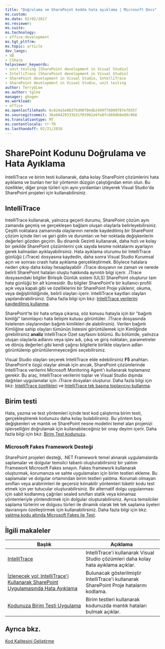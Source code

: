 ```yaml
---
title: "Doğrulama ve SharePoint kodda hata ayıklama | Microsoft Docs"
ms.custom: 
ms.date: 02/02/2017
ms.reviewer: 
ms.suite: 
ms.technology:
- office-development
ms.tgt_pltfrm: 
ms.topic: article
dev_langs:
- VB
- CSharp
helpviewer_keywords:
- unit testing [SharePoint development in Visual Studio]
- IntelliTrace [SharePoint development in Visual Studio]
- SharePoint development in Visual Studio, IntelliTrace
- SharePoint development in Visual Studio, unit testing
author: TerryGLee
ms.author: tglee
manager: ghogen
ms.workload:
- office
ms.openlocfilehash: 6c824a5e08375d90f84db2499f76099f87ef035f
ms.sourcegitcommit: 36ab8429333b31f03992a9fe8fc669db8e09c968
ms.translationtype: MT
ms.contentlocale: tr-TR
ms.lasthandoff: 02/21/2018
---
```

# <a name="verifying-and-debugging-sharepoint-code"></a>SharePoint Kodunu Doğrulama ve Hata Ayıklama
 
IntelliTrace ve birim testi kullanarak, daha kolay SharePoint çözümlerini hata ayıklama ve bunları her bir yöntemin düzgün çalıştığından emin olun. Bu özellikler, diğer proje türleri için aynı yordamları izleyerek Visual Studio'da SharePoint projeleri için kullanabilirsiniz.

## <a name="intellitrace"></a>IntelliTrace

IntelliTrace kullanarak, yalnızca geçerli durumu, SharePoint çözüm aynı zamanda geçmiş ve gerçekleşen bağlam oluşan olaylarla belirleyebilirsiniz. Çeşitli noktalara zamanında olaylarının nerede kaydedilmiş bir SharePoint çözüm içinde ileri ve geri gidin ve durumları ve her noktada değişkenlerin değerleri gözden geçirin. Bu dinamik Gezinti kullanarak, daha hızlı ve kolay bir şekilde SharePoint çözümlerini çok sayıda kesme noktalarını ayarlayın gerek kalmadan ayıklayabilirsiniz. Hata ayıklama oturumu bir IntelliTrace günlüğü (.iTrace) dosyasına kaydedin, daha sonra Visual Studio Kurumsal açın ve sonrası crash hata ayıklama gerçekleştirmek. Böylece hatalara neden çıkışı daha kolay hesaplayabilir .iTrace dosyanın ne zaman ve nerede belirli SharePoint hataları oluştu hakkında ayrıntılı bilgi içerir. .İTrace dosyasındaki bilgiler Birleşik Günlük sistem (ULS) SharePoint oluşturur tam hata günlüğü bir alt kümesidir. Bu bilgiler SharePoint'e bir kullanıcı profili açık veya kapalı gibi ve özelliklerini bir SharePoint Proje yüklenir, okuma, veya değiştirildiğinde, belirli olayları içerir. IntelliTrace kayıtları olayları yapılandırabilirsiniz. Daha fazla bilgi için bkz: [IntelliTrace verilerini kaydedilmiş kullanma](/visualstudio/debugger/using-saved-intellitrace-data).

SharePoint'te bir hata ortaya çıkarsa, söz konusu hatayla için bir "bağıntı kimliği" tanımlayıcı hata iletişim kutusu görüntüler. .İTrace dosyasında listelenen olaylarından bağıntı kimlikleri de alabilirsiniz. Verilen bağıntı Kimliğine sahip olayları tümünün listesini görüntülemek için Kimliğinde girebilirsiniz **analiz** IntelliTrace Özet sayfasını bölümü. Bu bölümde, yalnızca oluşan olaylarla adlarını veya işlev adı, çıkış ve giriş noktaları, parametreler ve dönüş değerleri gibi kendi çağrısı bilgilerle birlikte olayların adları görüntülenip görüntülenmeyeceğini seçebilirsiniz.

Visual Studio olayları seçerek IntelliTrace elde edebilirsiniz **F5** anahtarı. SharePoint'e özgü olaylar almak için ancak, SharePoint çözümlerinde IntelliTrace verilerini Microsoft Monitoring Agent'ı kullanarak toplamanız gerekir. Bu araç, IntelliTrace verilerini toplar ve Visual Studio dışında dağıtılan uygulamalar için .iTrace dosyaları oluşturur. Daha fazla bilgi için bkz: [IntelliTrace özellikleri](/visualstudio/debugger/intellitrace-features) ve [IntelliTrace tek başına toplayıcıyı kullanma](/visualstudio/debugger/using-the-intellitrace-stand-alone-collector).

## <a name="unit-testing"></a>Birim testi

Hata, yazma ve test yöntemleri içinde test kod çalıştırma birim testi, gerçekleştirerek kodunuzu daha kolay bulabilirsiniz. Bu yöntem boş değişkenleri ve mantık ve SharePoint nesne modelini temel alan projenizi işlevselliğini doğrulamak için kullanabileceğiniz bir onay deyimi içerir. Daha fazla bilgi için bkz: [Birim Test kodunuzu](/visualstudio/test/unit-test-your-code).

### <a name="support-for-microsoft-fakes-framework"></a>Microsoft Fakes Framework Desteği

SharePoint projeleri desteği, .NET Framework temel alınarak uygulamalarda saplamalar ve dolgular temsilci tabanlı oluşturabilirsiniz bir yalıtım Framework Microsoft Fakes sınayın. Fakes framework kullanarak oluşturmak, korumanıza ve sahte uygulamaları için birim testleri ekleme. Bu saplamalar ve dolgular ortamından birim testleri yalıtma. Korumalı olmayan sınıfları veya arabirimleri ile geçersiz kılınabilir yöntemleri tüketir kodu test etmek için yer tutucular oluşturabilirsiniz. Bir alternatif dolgu uygulanması için sabit kodlanmış çağrıları sealed sınıfları statik veya kılınamaz yöntemleriyle yönlendirmek için dolgular oluşturabilirsiniz. Ayrıca temsilciler saplama türlerini ve dolgusu türleri ile dinamik olarak tek tek saplama üyeleri davranışını özelleştirmek için kullanabilirsiniz. Daha fazla bilgi için bkz: [yalıtma kodu altında Microsoft Fakes ile Test](/visualstudio/test/isolating-code-under-test-with-microsoft-fakes).

## <a name="related-articles"></a>İlgili makaleler

|Başlık|Açıklama|
|-----------|-----------------|
|[IntelliTrace](/visualstudio/debugger/intellitrace)|IntelliTrace'i kullanarak Visual Studio çözümleri daha kolay hata ayıklama açıklar.|
|[İzlenecek yol: IntelliTrace'i Kullanarak SharePoint Uygulamasında Hata Ayıklama](../sharepoint/walkthrough-debugging-a-sharepoint-application-by-using-intellitrace.md)|Bulunacak gösterilmiştir IntelliTrace'i kullanarak SharePoint Proje hatalarını kodlama.|
|[Kodunuza Birim Testi Uygulama](/visualstudio/test/unit-test-your-code)|Birim testleri kullanarak kodunuzda mantık hataları bulmak açıklar.|

## <a name="see-also"></a>Ayrıca bkz.

[Kod Kalitesini Geliştirme](/visualstudio/test/improve-code-quality)

